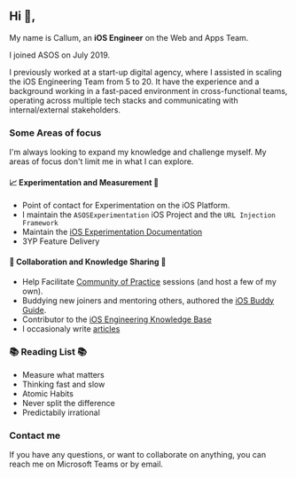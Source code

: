 ## Hi :wave:,
My name is Callum, an **iOS Engineer** on the Web and Apps Team. 

I joined ASOS on July 2019.

I previously worked at a start-up digital agency, where I assisted in scaling the iOS Engineering Team from 5 to 20. It have the experience and a background working in a fast-paced environment in cross-functional teams, operating across multiple tech stacks and communicating with internal/external stakeholders.

### Some Areas of focus
I'm always looking to expand my knowledge and challenge myself. My areas of focus don't limit me in what I can explore.

#### 📈 Experimentation and Measurement 📏
- Point of contact for Experimentation on the iOS Platform. 
- I maintain the `ASOSExperimentation` iOS Project and the `URL Injection Framework`
- Maintain the [iOS Experimentation Documentation](https://asoscom.atlassian.net/wiki/spaces/APPS/pages/2117176939/Experimentation+iOS+Specific+Documentation)
- 3YP Feature Delivery

#### 🤝 Collaboration and Knowledge Sharing 📖
- Help Facilitate [Community of Practice](https://asoscom.atlassian.net/wiki/spaces/APPS/pages/131631397/Community+of+Practice+-+CoP) sessions (and host a few of my own).
- Buddying new joiners and mentoring others, authored the [iOS Buddy Guide](https://asoscom.atlassian.net/wiki/spaces/APPS/pages/3204940222/iOS+Engineer+Onboarding+Buddy+Guide).
- Contributor to the [iOS Engineering Knowledge Base](https://asoscom.atlassian.net/wiki/spaces/APPS/pages/3202385330/iOS+Engineering+Knowledge+Base+Directory)
- I occasionaly write [articles](https://medium.com/asos-techblog/empowering-your-developers-to-think-creatively-7fd7f3352d50)

### 📚 Reading List 📚
- Measure what matters
- Thinking fast and slow
- Atomic Habits
- Never split the difference
- Predictabily irrational

### Contact me
If you have any questions, or want to collaborate on anything, you can reach me on Microsoft Teams or by email. 

<!---
asos-callumtrounce/asos-callumtrounce is a ✨ special ✨ repository because its `README.md` (this file) appears on your GitHub profile.
You can click the Preview link to take a look at your changes.
--->
